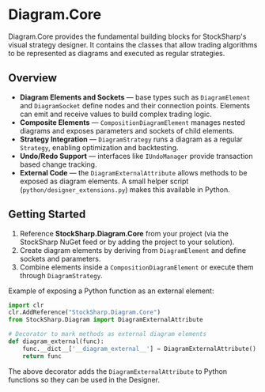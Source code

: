 # Diagram.Core

Diagram.Core provides the fundamental building blocks for StockSharp's visual strategy designer. It contains the classes that allow trading algorithms to be represented as diagrams and executed as regular strategies.

## Overview

- **Diagram Elements and Sockets** — base types such as `DiagramElement` and `DiagramSocket` define nodes and their connection points. Elements can emit and receive values to build complex trading logic.
- **Composite Elements** — `CompositionDiagramElement` manages nested diagrams and exposes parameters and sockets of child elements.
- **Strategy Integration** — `DiagramStrategy` runs a diagram as a regular `Strategy`, enabling optimization and backtesting.
- **Undo/Redo Support** — interfaces like `IUndoManager` provide transaction based change tracking.
- **External Code** — the `DiagramExternalAttribute` allows methods to be exposed as diagram elements. A small helper script (`python/designer_extensions.py`) makes this available in Python.

## Getting Started

1. Reference **StockSharp.Diagram.Core** from your project (via the StockSharp NuGet feed or by adding the project to your solution).
2. Create diagram elements by deriving from `DiagramElement` and define sockets and parameters.
3. Combine elements inside a `CompositionDiagramElement` or execute them through `DiagramStrategy`.

Example of exposing a Python function as an external element:

```python
import clr
clr.AddReference("StockSharp.Diagram.Core")
from StockSharp.Diagram import DiagramExternalAttribute

# Decorator to mark methods as external diagram elements
def diagram_external(func):
    func.__dict__['__diagram_external__'] = DiagramExternalAttribute()
    return func
```

The above decorator adds the `DiagramExternalAttribute` to Python functions so they can be used in the Designer.


